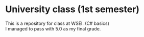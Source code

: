 # University class (1st semester)
This is a repository for class at WSEI. (C# basics)   
I managed to pass with 5.0 as my final grade.
